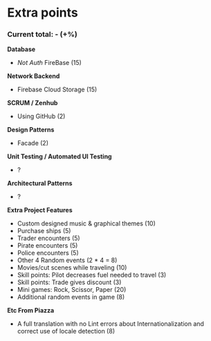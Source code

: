 # Extra points
### Current total: - (+%)

__Database__
- *Not Auth* FireBase (15)

__Network Backend__
- Firebase Cloud Storage (15)

__SCRUM / Zenhub__
- Using GitHub (2)

__Design Patterns__
- Facade (2)

__Unit Testing / Automated UI Testing__
- ?

__Architectural Patterns__
- ?

__Extra Project Features__
- Custom designed music & graphical themes (10)
- Purchase ships (5)
- Trader encounters (5)
- Pirate encounters (5)
- Police encounters (5)
- Other 4 Random events (2 * 4 = 8)
- Movies/cut scenes while traveling (10)
- Skill points: Pilot decreases fuel needed to travel (3)
- Skill points: Trade gives discount (3)
- Mini games: Rock, Scissor, Paper (20)
- Additional random events in game (8)

__Etc From Piazza__
- A full translation with no Lint errors about Internationalization and correct use of locale detection (8)
